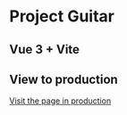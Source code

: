 # Project Guitar 

## Vue 3 + Vite

## View to production

[Visit the page in production](https://luxury-parfait-f0c95b.netlify.app/)



